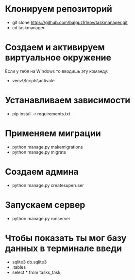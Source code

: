 # Клонируем репозиторий
- git clone https://github.com/balguzh1nov/taskmanager.git
- cd taskmanager

# Создаем и активируем виртуальное окружение
Если у тебя на Windows то вводишь эту команду: 
- venv\Scripts\activate

# Устанавливаем зависимости
- pip install -r requirements.txt

# Применяем миграции
- python manage.py makemigrations
- python manage.py migrate

# Создаем админа
- python manage.py createsuperuser

# Запускаем сервер
- python manage.py runserver

# Чтобы показать ты мог базу данных в терминале введи
- sqlite3 db.sqlite3
- .tables
- select * from tasks_task;



